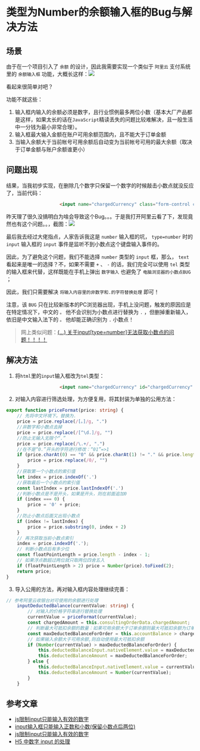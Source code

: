 # 类型为Number的余额输入框的Bug与解决方法

## 场景

由于在一个项目引入了 `余额` 的设计，因此我需要实现一个类似于 `阿里云` 支付系统里的 `余额输入框` 功能，大概长这样：![](https://gitee.com/huanshenga/myimg/raw/master/PicGo/20201211173012.png)

看起来很简单对吧？

功能不就这些：

1. 输入框内输入的余额必须是数字，且行业惯例最多两位小数（基本大厂产品都是这样，如果太长的话在`JavaScript`精读丢失的问题比较难解决，且一般生活中一分钱为最小非常合理）。
2. 输入框最大输入金额在账户可用余额范围内，且不能大于订单金额
3. 当输入余额大于当前帐号可用余额后自动变为当前帐号可用的最大余额（取决于订单金额与账户余额谁更小）

## 问题出现

结果，当我初步实现，在删除几个数字只保留一个数字的时候敲击小数点就没反应了，当前代码：

``` html
                    <input name="chargedCurrency" class="form-control col-xl-3 chargedCurrency" type="number" [(ngModel)]="deductedBalanceAmount" (input)="inputDeductedBalance(deductedBalanceInput.value)" #deductedBalanceInput />
```

昨天理了很久没搞明白为啥会导致这个Bug。。。于是我打开阿里云看了下，发现竟然也有这个问题。。，截图：![](https://gitee.com/huanshenga/myimg/raw/master/PicGo/20201211184831.gif)

最后我去经过大佬指点，人家告诉我这是 `number` 输入框的坑， `type=number` 时的 `input` 输入框的 `input` 事件是监听不到小数点这个键盘输入事件的。

因此，为了避免这个问题，我们不能选择 `number` 类型的 `input` 框，那么， `text` 看起来是唯一的选择？不，如果不需要 `+` 、 `-` 的话，我们完全可以使用 `tel` 类型的输入框来代替，这样既能在手机上弹出 `数字输入` 也避免了 `电脑浏览器的小数点BUG` ；

因此，我们只需要解决 `将输入内容里的非数字和.的字符替换处理` 即可！

注意，该 `BUG` 只在比较新版本的PC浏览器出现，手机上没问题，触发的原因应是在特定情况下，中文的 `。` 他不会识别为小数点进行替换为 `.` ，但删掉重新输入，依旧是中文输入法下的 `。` 他却能正确识别为 `.` 小数点！

> 网上类似问题：[(...) 关于input[type=number]无法获取小数点的问题！！！！](https://segmentfault.com/q/1010000006095798)

## 解决方法

1. 将`html`里的`input`输入框改为`tel`类型：

``` html
                    <input name="chargedCurrency" id="chargedCurrency" class="form-control col-xl-3 chargedCurrency" type="tel" [value]="deductedBalance?deductedBalanceAmount:''" (input)="inputDeductedBalance(deductedBalanceInput.value)" #deductedBalanceInput />
```

2. 对输入内容进行筛选处理，为方便复用，将其封装为单独的公用方法：

``` ts
export function priceFormat(price: string) {
    // 先将中文环境下。替换为.
    price = price.replace(/[。]/g, ".")
    //非数字和小数点去掉
    price = price.replace(/[^\d.]/g, "")
    //防止无输入无限个“.”
    price = price.replace(/\.+/, ".")
    //在不是“0.”开头的字符进行修改：“01”=>1
    if (price.charAt(0) == "0" && price.charAt(1) != "." && price.length >= 2) {
        price = price.replace(/0/, "")
    }
    //获取第一个小数点的索引值
    let index = price.indexOf('.')
    //获取最后一个小数点的索引值
    const lastIndex = price.lastIndexOf('.')
    //判断小数点是不是开头，如果是开头，则在前面追加0
    if (index === 0) {
        price = '0' + price;
    }
    //防止小数点后面又出现小数点
    if (index != lastIndex) {
        price = price.substring(0, index + 2)
    }
    // 再次获取当前小数点索引
    index = price.indexOf('.');
    // 判断小数点后有多少位
    const floatPointLength = price.length - index - 1;
    // 如果浮点数超过两位就只取两位四舍五入
    if (floatPointLength > 2) price = Number(price).toFixed(2);
    return price;
}
```

3. 导入公用的方法，再对输入框内容处理继续完善：

``` ts
// 参考阿里云收银台对可使用的余额进行处理
    inputDeductedBalance(currentValue: string) {
        // 对输入的价格字符串进行替换处理
        currentValue = priceFormat(currentValue);
        const chargedAmount = this.consultingOrderData.chargedAmount;
        // 判断最大可抵扣余额的数量：如果可用余额大于订单余额则最大可抵扣余额为订单余额
        const maxDeductedBalanceForOrder = this.accountBalance > chargedAmount ? chargedAmount : this.accountBalance;
        // 如果输入余额大于可用余额,则自动使用最大可抵扣余额
        if (Number(currentValue) > maxDeductedBalanceForOrder) {
            this.deductedBalanceInput.nativeElement.value = maxDeductedBalanceForOrder.toString();
            this.deductedBalanceAmount = maxDeductedBalanceForOrder;
        } else {
            this.deductedBalanceInput.nativeElement.value = currentValue;
            this.deductedBalanceAmount = Number(currentValue);
        }
    }
```

## 参考文章

* [js限制input只能输入有效的数字](https://www.jb51.net/article/148177.htm)
* [input输入框只能输入正数和小数(保留小数点后两位)](https://www.cnblogs.com/xy0710/p/11840066.html)
* [js限制input只能输入有效的数字](https://www.jb51.net/article/148177.htm)
* [H5 中数字 input 的处理](https://juejin.cn/post/6844903862118121485)
